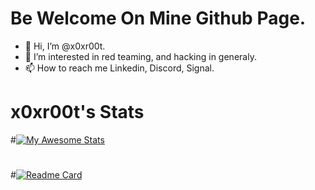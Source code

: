 # Be Welcome On Mine Github Page.
- 👋 Hi, I’m @x0xr00t.
- 👀 I’m interested in red teaming, and hacking in generaly.
- 📫 How to reach me Linkedin, Discord, Signal.

<!---
x0xr00t/x0xr00t is a ✨ special ✨ repository because its `README.md` (this file) appears on your GitHub profile.
You can click the Preview link to take a look at your changes.
--->
# x0xr00t's Stats
#[![My Awesome Stats](https://awesome-github-stats.azurewebsites.net/user-stats/x0xr00t?cardType=level&theme=onedark)](https://github.com/x0xr00t)
#
#[![Readme Card](https://awesome-github-stats.azurewebsites.net/api/top-langs/?username=x0xr00t&hide_progress=true&theme=dark)](https://github.com/x0xr00t)

<!---
# x0xr00t's Lang Stats 

[![Top Langs](https://github-readme-stats.vercel.app/api/top-langs/?username=x0xr00t&hide_progress=true&theme=dark)](https://github.com/x0xr00t)

# x0xr00t's Repo's (more to be added!!)

[![Readme Card](https://github-readme-stats.vercel.app/api/pin/?username=x0xr00t&theme=dark&repo=Automated-MUlti-UAC-Bypass)](https://github.com/x0xr00t/Automated-MUlti-UAC-Bypass)
[![Readme Card](https://github-readme-stats.vercel.app/api/pin/?username=x0xr00t&theme=dark&repo=sl0ppyvator-win10-win11)](https://github.com/x0xr00t/sl0ppyvator-win10-win11)
[![Readme Card](https://github-readme-stats.vercel.app/api/pin/?username=x0xr00t&theme=dark&repo=sl0ppy-ALPI)](https://github.com/x0xr00t/sl0ppy-ALPI)
[![Readme Card](https://github-readme-stats.vercel.app/api/pin/?username=x0xr00t&theme=dark&repo=sl0ppy-oppg)](https://github.com/x0xr00t/sl0ppy-oppg)
[![Readme Card](https://github-readme-stats.vercel.app/api/pin/?username=x0xr00t&theme=dark&repo=sl0ppy-defender-evasion)](https://github.com/x0xr00t/sl0ppy-defender-evasion)
[![Readme Card](https://github-readme-stats.vercel.app/api/pin/?username=x0xr00t&theme=dark&repo=sl0ppy-kaliFix)](https://github.com/x0xr00t/sl0ppy-kaliFix)
[![Readme Card](https://github-readme-stats.vercel.app/api/pin/?username=x0xr00t&theme=dark&repo=sl0ppy-lfi)](https://github.com/x0xr00t/sl0ppy-lfi)
[![Readme Card](https://github-readme-stats.vercel.app/api/pin/?username=x0xr00t&theme=dark&repo=sl0ppy-Nullify-LUA)](https://github.com/x0xr00t/sl0ppy-Nullify-LUA)
[![Readme Card](https://github-readme-stats.vercel.app/api/pin/?username=x0xr00t&theme=dark&repo=ams)](https://github.com/x0xr00t/ams)
[![Readme Card](https://github-readme-stats.vercel.app/api/pin/?username=x0xr00t&theme=dark&repo=DTPMC-Win10)](https://github.com/x0xr00t/DTPMC-Win10)
[![Readme Card](https://github-readme-stats.vercel.app/api/pin/?username=x0xr00t&theme=dark&repo=lsc)](https://github.com/x0xr00t/lsc)
--->
